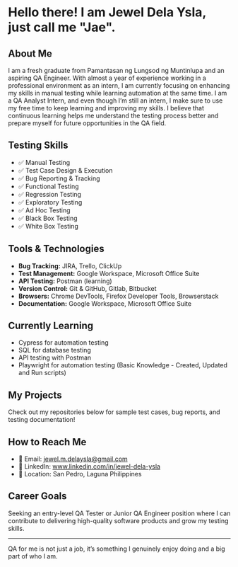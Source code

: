 # Hello there! I am Jewel Dela Ysla, just call me "Jae".

## About Me

I am a fresh graduate from Pamantasan ng Lungsod ng Muntinlupa and an aspiring QA Engineer. With almost a year of experience working in a professional environment as an intern, I am currently focusing on enhancing my skills in manual testing while learning automation at the same time. I am a QA Analyst Intern, and even though I’m still an intern, I make sure to use my free time to keep learning and improving my skills. I believe that continuous learning helps me understand the testing process better and prepare myself for future opportunities in the QA field.

## Testing Skills
- ✅ Manual Testing
- ✅ Test Case Design & Execution
- ✅ Bug Reporting & Tracking
- ✅ Functional Testing
- ✅ Regression Testing
- ✅ Exploratory Testing
- ✅ Ad Hoc Testing
- ✅ Black Box Testing
- ✅ White Box Testing

## Tools & Technologies
- **Bug Tracking:** JIRA, Trello, ClickUp
- **Test Management:** Google Workspace, Microsoft Office Suite
- **API Testing:** Postman (learning)
- **Version Control:** Git & GitHub, Gitlab, Bitbucket
- **Browsers:** Chrome DevTools, Firefox Developer Tools, Browserstack
- **Documentation:** Google Workspace, Microsoft Office Suite

## Currently Learning
- Cypress for automation testing
- SQL for database testing
- API testing with Postman
- Playwright for automation testing (Basic Knowledge - Created, Updated and Run scripts)

## My Projects
Check out my repositories below for sample test cases, bug reports, and testing documentation!

## How to Reach Me
- 📧 Email: jewel.m.delaysla@gmail.com
- 💼 LinkedIn: www.linkedin.com/in/jewel-dela-ysla
- 📍 Location: San Pedro, Laguna Philippines

## Career Goals
Seeking an entry-level QA Tester or Junior QA Engineer position where I can contribute to delivering high-quality software products and grow my testing skills.

---
QA for me is not just a job, it’s something I genuinely enjoy doing and a big part of who I am.
